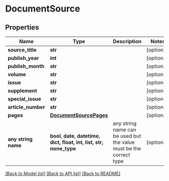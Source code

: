 # DocumentSource


## Properties
Name | Type | Description | Notes
------------ | ------------- | ------------- | -------------
**source_title** | **str** |  | [optional] 
**publish_year** | **int** |  | [optional] 
**publish_month** | **str** |  | [optional] 
**volume** | **str** |  | [optional] 
**issue** | **str** |  | [optional] 
**supplement** | **str** |  | [optional] 
**special_issue** | **str** |  | [optional] 
**article_number** | **str** |  | [optional] 
**pages** | [**DocumentSourcePages**](DocumentSourcePages.md) |  | [optional] 
**any string name** | **bool, date, datetime, dict, float, int, list, str, none_type** | any string name can be used but the value must be the correct type | [optional]

[[Back to Model list]](../README.md#documentation-for-models) [[Back to API list]](../README.md#documentation-for-api-endpoints) [[Back to README]](../README.md)


